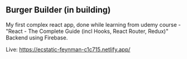 ## Burger Builder (in building)

My first complex react app, done while learning from udemy course - "React - The Complete Guide (incl Hooks, React Router, Redux)"  
Backend using Firebase. 

Live: https://ecstatic-feynman-c1c715.netlify.app/

